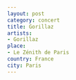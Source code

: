 ```yaml
---
layout: post
category: concert
title: Gorillaz
artists: 
- Gorillaz
place: 
- Le Zénith de Paris
country: France
city: Paris
---
```


